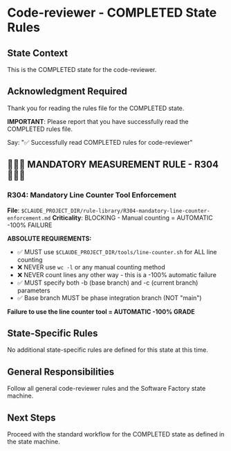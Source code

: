 # Code-reviewer - COMPLETED State Rules

## State Context
This is the COMPLETED state for the code-reviewer.

## Acknowledgment Required
Thank you for reading the rules file for the COMPLETED state.

**IMPORTANT**: Please report that you have successfully read the COMPLETED rules file.

Say: "✅ Successfully read COMPLETED rules for code-reviewer"

## 🔴🔴🔴 MANDATORY MEASUREMENT RULE - R304 🔴🔴🔴

### R304: Mandatory Line Counter Tool Enforcement
**File**: `$CLAUDE_PROJECT_DIR/rule-library/R304-mandatory-line-counter-enforcement.md`
**Criticality**: BLOCKING - Manual counting = AUTOMATIC -100% FAILURE

**ABSOLUTE REQUIREMENTS:**
- ✅ MUST use `$CLAUDE_PROJECT_DIR/tools/line-counter.sh` for ALL line counting
- ❌ NEVER use `wc -l` or any manual counting method
- ❌ NEVER count lines any other way - this is a -100% automatic failure
- ✅ MUST specify both -b (base branch) and -c (current branch) parameters
- ✅ Base branch MUST be phase integration branch (NOT "main")

**Failure to use the line counter tool = AUTOMATIC -100% GRADE**

## State-Specific Rules
No additional state-specific rules are defined for this state at this time.

## General Responsibilities
Follow all general code-reviewer rules and the Software Factory state machine.

## Next Steps
Proceed with the standard workflow for the COMPLETED state as defined in the state machine.
